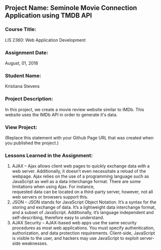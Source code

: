 ## Project Name:  Seminole Movie Connection Application using TMDB API

### Course Title:
LIS 2360:  Web Application Development

### Assignment Date:  
August, 01, 2018

### Student Name:  
Kristiana Stevens

### Project Description:
In this project, we create a movie review website similar to IMDb. This website
uses the IMDb API in order to generate it's data.

### View Project:
(Replace this statement with your Github Page URL that was created when you 
 published the project.)

### Lessons Learned in the Assignment:
1.	AJAX – Ajax allows client web pages to quickly exchange data with a web server.
    Additionally, it doesn’t even necessitate a reload of the webpage.
    Ajax relies on the use of a programming language such as JavaScript as well as a 
    data interchange format. There are some limitations when using Ajax. For instance,  
    requested data can be located on a third-party server, however,
    not all web servers or browsers support this.  
2. 	JSON – JSON stands for JavaScript Object Notation. It’s a syntax for the storing 
    and exchange of data. It’s a lightweight data interchange format, and a subset of JavaScript.
    Additionally, it’s language independent and self-describing, therefore easy to understand. 
3.	AJAX Security – AJAX-based web apps use the same security procedures as most web applications. 
    You must specify authentication, authorization, and data protection requirements. Client-side, 
    JavaScript is visible to the user, and hackers may use JavaScript to exploit server-side weaknesses. 
